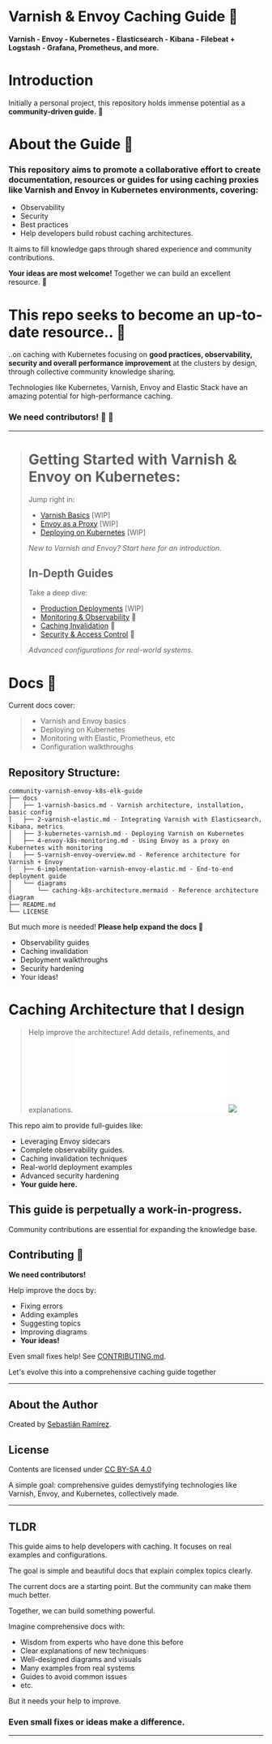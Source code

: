 

# Varnish & Envoy Caching Guide :construction:
**Varnish - Envoy - Kubernetes - Elasticsearch - Kibana - Filebeat + Logstash - Grafana, Prometheus, and more.**

# Introduction

Initially a personal project, this repository holds immense potential as a **community-driven guide.** :raised_hands: 

# About the Guide :book:
### This repository aims to promote a collaborative effort to create documentation, resources or guides for using caching proxies like Varnish and Envoy in Kubernetes environments, covering:

- Observability 
- Security
- Best practices
- Help developers build robust caching architectures.

It aims to fill knowledge gaps through shared experience and community contributions.

**Your ideas are most welcome!** 
Together we can build an excellent resource. :muscle:

# This repo seeks to become an up-to-date resource.. :thought_balloon:

..on caching with Kubernetes focusing on **good practices, observability, security and overall performance improvement** at the clusters by design, through collective community knowledge sharing.

Technologies like Kubernetes, Varnish, Envoy and Elastic Stack have an amazing potential for high-performance caching.

### We need contributors! :calling: :satellite:

---

> # Getting Started with Varnish & Envoy on Kubernetes:
> 
> Jump right in:
> 
> - [Varnish Basics](docs/1-varnish-basics.md) [WIP]
> - [Envoy as a Proxy](docs/4-envoy-k8s-monitoring.md) [WIP]
> - [Deploying on Kubernetes](3-kubernetes-varnish.md) [WIP]
> 
> *New to Varnish and Envoy? Start here for an introduction.*
> 
> ## In-Depth Guides
> 
> Take a deep dive:
> 
> - [Production Deployments](docs/6-implementation-varnish-envoy-elastic.md) [WIP]
> - [Monitoring & Observability](docs/monitoring.md) :construction:
> - [Caching Invalidation](docs/cache-invalidation.md) :construction:
> - [Security & Access Control](docs/security.md) :construction:
> 
> *Advanced configurations for real-world systems.*


# Docs :page_facing_up:
Current docs cover:

>- Varnish and Envoy basics
>- Deploying on Kubernetes  
>- Monitoring with Elastic, Prometheus, etc
>- Configuration walkthroughs


## Repository Structure:

```
community-varnish-envoy-k8s-elk-guide
├── docs
│   ├── 1-varnish-basics.md - Varnish architecture, installation, basic config
│   ├── 2-varnish-elastic.md - Integrating Varnish with Elasticsearch, Kibana, metrics
│   ├── 3-kubernetes-varnish.md - Deploying Varnish on Kubernetes
│   ├── 4-envoy-k8s-monitoring.md - Using Envoy as a proxy on Kubernetes with monitoring
│   ├── 5-varnish-envoy-overview.md - Reference architecture for Varnish + Envoy
│   ├── 6-implementation-varnish-envoy-elastic.md - End-to-end deployment guide
│   └── diagrams
│       └── caching-k8s-architecture.mermaid - Reference architecture diagram
├── README.md
└── LICENSE
```

But much more is needed! **Please help expand the docs :pray:**

- Observability guides
- Caching invalidation  
- Deployment walkthroughs
- Security hardening
- Your ideas!

# Caching Architecture that I design
> Help improve the architecture! Add details, refinements, and explanations.
![Architecture](docs/diagrams/caching-k8s-architecture.md)
[![](https://mermaid.ink/img/pako:eNqVV92K20YUfhWhsHgDtvXnH9mFwK7tLUuyYYnTXkTei7E0toaVNUIzTtbdNfSi9ymhEGgppTct9AkKfaj2EXpGo19LTrK7IM2c7ztnjs-cM2d0r7rUw-pYXYQnJ_eLUFFISPhYSYaK0uI-3uDWWGktEcOtdln6LYoJWgaYtXI6QFFMNijeTWhAY6H3RL8wdHOQqRaM1_iOF6zValWnnNPYw3FB6puGPjsv8QIS4gKezs76vTLMsEtDr-qNPjB0vcThOOakQrFsy-6dlc3wmN5i6cFAv7iYtSS0Fy947E9OFuEiXMco8pUXryTItkspuLVZZxJsGSyUWSyhLyH6rJCLP4hrSJjvaOlAmSDXx9pNlXUWRUan23n2MNJ1_eGCBHiJEa9xzM9x0kU-R5uFb-nui0iOlryU65je7Zq8PnXgqRg3T-vOSsg8hBKDU4Q3NJxjni2QC7SbTudZIivUcOiJPWn6lbb-cAmbhVkp7qmgI-HZHWxWiIJvmNizY1YEsbpoHiTxM5vFZtlesYc9iOkbEt2SKmrW0UOzCW4YNe3KvpYJZRPZNgorfb3Xe3hB14wj5ktKGsQ8WefY3caE7xQnH_33208fYI9fYv6OxrfXNCAuwcxJ50omELwfgXdNvUw154KssFxS-OX3f_9-Dzqvzs8mjniA7Oc_QADkGHN2hUK0hnMo5E4qUQoRcD_-KvUvNyCbuygMSbh2kpmSTeuuQyjSmmzwtQCFP8Ws5lEBVVYvxIehvaJw7NIYOLBwTDcYjthtko9zFwg4S7VGLN3rI6hMxmNQkpAyNxxNvmU9BYhx4p5dX0G9ybECE1HQ4j9LFEfLRmUthlHs-rminGaqz8kS4uRo8l1XW4Rfx2iVUNIBlDrzlxTFHhNG0tiVoje5nEyvSYRFP1CcyaU2mSr5HFLvB5E1dBu70C087MihIsaAfvjnRgEflPMtCbzT5AnS9x8he-AcknOBv8aMn4oHoH_-BVAyFsgURwHdncqXyNLvn-Zeggu3c74LsKIrspGMn6zsYX_Yb8tp5x3xuD8eRHdfldnGo9jWJ9nmAbv_KPbgUezho9j2o9ijL2AvQheSiU3xqtx5lQqzlzATnlI-66u9WuJpZ2iCsv7cAMkO1QCIYjwiN5vksiKbkOzsbsKymmx0rVxrTQRZl59QhWOgCS1OmCY0K-Vjwcq7eZVR2s5KkR_dz6LMKwoZLMu5CUmquQlIy7oKlfxiWe866tNBi8k18sjVO02NkzTAQ2Gt79QYlfaTo2pb3eB4g4gHN__k7r5Qkzv9Qh3DUNz1F_BFsAce2nI634WuOubxFrfVbeQhjqcEwcm7UccrFLBcOvNED8uFAUVwfVfH9yrfReIbY00YB5NwKV-RtZBv4wDEPucRG2uagLtrwv3tsuvSjcaI56OY-29HA21gDmxkWngwtFDfsjx3aYzsldkzVt5QN0yk7vdtNULhG0o3maswFYvcqeOOOeoOhvbAtizD1vvDoWm21Z2QG8OupY_gm8Du9W192LfAzHeJDaPbB_nI6lkmACPT7LVVnPzAK_nFlHw47f8HTjiCEA?type=png)](https://mermaid.live/edit#pako:eNqVV92K20YUfhWhsHgDtvXnH9mFwK7tLUuyYYnTXkTei7E0toaVNUIzTtbdNfSi9ymhEGgppTct9AkKfaj2EXpGo19LTrK7IM2c7ztnjs-cM2d0r7rUw-pYXYQnJ_eLUFFISPhYSYaK0uI-3uDWWGktEcOtdln6LYoJWgaYtXI6QFFMNijeTWhAY6H3RL8wdHOQqRaM1_iOF6zValWnnNPYw3FB6puGPjsv8QIS4gKezs76vTLMsEtDr-qNPjB0vcThOOakQrFsy-6dlc3wmN5i6cFAv7iYtSS0Fy947E9OFuEiXMco8pUXryTItkspuLVZZxJsGSyUWSyhLyH6rJCLP4hrSJjvaOlAmSDXx9pNlXUWRUan23n2MNJ1_eGCBHiJEa9xzM9x0kU-R5uFb-nui0iOlryU65je7Zq8PnXgqRg3T-vOSsg8hBKDU4Q3NJxjni2QC7SbTudZIivUcOiJPWn6lbb-cAmbhVkp7qmgI-HZHWxWiIJvmNizY1YEsbpoHiTxM5vFZtlesYc9iOkbEt2SKmrW0UOzCW4YNe3KvpYJZRPZNgorfb3Xe3hB14wj5ktKGsQ8WefY3caE7xQnH_33208fYI9fYv6OxrfXNCAuwcxJ50omELwfgXdNvUw154KssFxS-OX3f_9-Dzqvzs8mjniA7Oc_QADkGHN2hUK0hnMo5E4qUQoRcD_-KvUvNyCbuygMSbh2kpmSTeuuQyjSmmzwtQCFP8Ws5lEBVVYvxIehvaJw7NIYOLBwTDcYjthtko9zFwg4S7VGLN3rI6hMxmNQkpAyNxxNvmU9BYhx4p5dX0G9ybECE1HQ4j9LFEfLRmUthlHs-rminGaqz8kS4uRo8l1XW4Rfx2iVUNIBlDrzlxTFHhNG0tiVoje5nEyvSYRFP1CcyaU2mSr5HFLvB5E1dBu70C087MihIsaAfvjnRgEflPMtCbzT5AnS9x8he-AcknOBv8aMn4oHoH_-BVAyFsgURwHdncqXyNLvn-Zeggu3c74LsKIrspGMn6zsYX_Yb8tp5x3xuD8eRHdfldnGo9jWJ9nmAbv_KPbgUezho9j2o9ijL2AvQheSiU3xqtx5lQqzlzATnlI-66u9WuJpZ2iCsv7cAMkO1QCIYjwiN5vksiKbkOzsbsKymmx0rVxrTQRZl59QhWOgCS1OmCY0K-Vjwcq7eZVR2s5KkR_dz6LMKwoZLMu5CUmquQlIy7oKlfxiWe866tNBi8k18sjVO02NkzTAQ2Gt79QYlfaTo2pb3eB4g4gHN__k7r5Qkzv9Qh3DUNz1F_BFsAce2nI634WuOubxFrfVbeQhjqcEwcm7UccrFLBcOvNED8uFAUVwfVfH9yrfReIbY00YB5NwKV-RtZBv4wDEPucRG2uagLtrwv3tsuvSjcaI56OY-29HA21gDmxkWngwtFDfsjx3aYzsldkzVt5QN0yk7vdtNULhG0o3maswFYvcqeOOOeoOhvbAtizD1vvDoWm21Z2QG8OupY_gm8Du9W192LfAzHeJDaPbB_nI6lkmACPT7LVVnPzAK_nFlHw47f8HTjiCEA)

This repo aim to provide full-guides like:

- Leveraging Envoy sidecars
- Complete observability guides.
- Caching invalidation techniques
- Real-world deployment examples
- Advanced security hardening
- **Your guide here.**

## This guide is perpetually a work-in-progress. 

Community contributions are essential for expanding the knowledge base.


## Contributing :busts_in_silhouette:

**We need contributors!**

Help improve the docs by:

- Fixing errors
- Adding examples
- Suggesting topics
- Improving diagrams
- **Your ideas!**

Even small fixes help! See [CONTRIBUTING.md](CONTRIBUTING.md).

Let's evolve this into a comprehensive caching guide together

---
## About the Author
Created by [Sebastián Ramírez](https://github.com/sdarioz).

## License
Contents are licensed under [CC BY-SA 4.0](https://creativecommons.org/licenses/by-sa/4.0/)

A simple goal: comprehensive guides demystifying technologies like Varnish, Envoy, and Kubernetes, collectively made.



----
## TLDR 
This guide aims to help developers with caching. It focuses on real examples and configurations.

The goal is simple and beautiful docs that explain complex topics clearly.

The current docs are a starting point. But the community can make them much better.

Together, we can build something powerful.

Imagine comprehensive docs with:

- Wisdom from experts who have done this before
- Clear explanations of new techniques
- Well-designed diagrams and visuals
- Many examples from real systems
- Guides to avoid common issues
- etc.

But it needs your help to improve. 

### Even small fixes or ideas make a difference.

----


